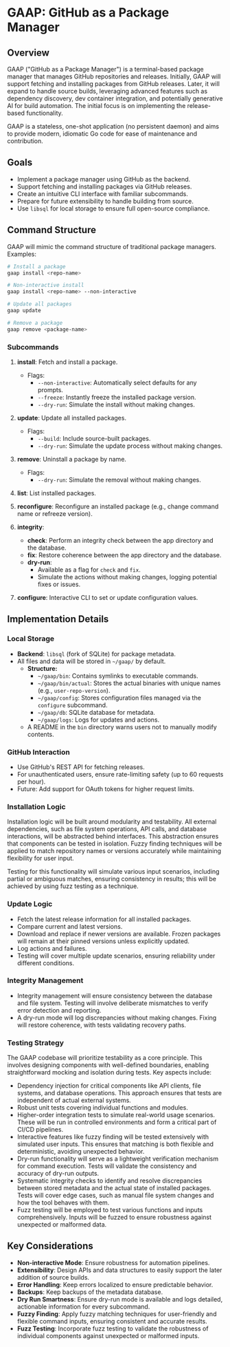# GAAP: GitHub as a Package Manager

## Overview

GAAP ("GitHub as a Package Manager") is a terminal-based package manager that manages GitHub repositories and releases. Initially, GAAP will support fetching and installing packages from GitHub releases. Later, it will expand to handle source builds, leveraging advanced features such as dependency discovery, dev container integration, and potentially generative AI for build automation. The initial focus is on implementing the release-based functionality.

GAAP is a stateless, one-shot application (no persistent daemon) and aims to provide modern, idiomatic Go code for ease of maintenance and contribution.

## Goals

- Implement a package manager using GitHub as the backend.
- Support fetching and installing packages via GitHub releases.
- Create an intuitive CLI interface with familiar subcommands.
- Prepare for future extensibility to handle building from source.
- Use `libsql` for local storage to ensure full open-source compliance.

## Command Structure

GAAP will mimic the command structure of traditional package managers. Examples:

```sh
# Install a package
gaap install <repo-name>

# Non-interactive install
gaap install <repo-name> --non-interactive

# Update all packages
gaap update

# Remove a package
gaap remove <package-name>
```

### Subcommands

1. **install**: Fetch and install a package.

   - Flags:
     - `--non-interactive`: Automatically select defaults for any prompts.
     - `--freeze`: Instantly freeze the installed package version.
     - `--dry-run`: Simulate the install without making changes.

2. **update**: Update all installed packages.

   - Flags:
     - `--build`: Include source-built packages.
     - `--dry-run`: Simulate the update process without making changes.

3. **remove**: Uninstall a package by name.

   - Flags:
     - `--dry-run`: Simulate the removal without making changes.

4. **list**: List installed packages.

5. **reconfigure**: Reconfigure an installed package (e.g., change command name or refreeze version).

6. **integrity**:

   - **check**: Perform an integrity check between the app directory and the database.
   - **fix**: Restore coherence between the app directory and the database.
   - **dry-run**:
     - Available as a flag for `check` and `fix`.
     - Simulate the actions without making changes, logging potential fixes or issues.

7. **configure**: Interactive CLI to set or update configuration values.

## Implementation Details

### Local Storage

- **Backend**: `libsql` (fork of SQLite) for package metadata.
- All files and data will be stored in `~/gaap/` by default.
  - **Structure:**
    - `~/gaap/bin`: Contains symlinks to executable commands.
    - `~/gaap/bin/actual`: Stores the actual binaries with unique names (e.g., `user-repo-version`).
    - `~/gaap/config`: Stores configuration files managed via the `configure` subcommand.
    - `~/gaap/db`: SQLite database for metadata.
    - `~/gaap/logs`: Logs for updates and actions.
  - A README in the `bin` directory warns users not to manually modify contents.

### GitHub Interaction

- Use GitHub's REST API for fetching releases.
- For unauthenticated users, ensure rate-limiting safety (up to 60 requests per hour).
- Future: Add support for OAuth tokens for higher request limits.

### Installation Logic

Installation logic will be built around modularity and testability. All external dependencies, such as file system operations, API calls, and database interactions, will be abstracted behind interfaces. This abstraction ensures that components can be tested in isolation. Fuzzy finding techniques will be applied to match repository names or versions accurately while maintaining flexibility for user input.

Testing for this functionality will simulate various input scenarios, including partial or ambiguous matches, ensuring consistency in results; this will be achieved by using fuzz testing as a technique.

### Update Logic

- Fetch the latest release information for all installed packages.
- Compare current and latest versions.
- Download and replace if newer versions are available. Frozen packages will remain at their pinned versions unless explicitly updated.
- Log actions and failures.
- Testing will cover multiple update scenarios, ensuring reliability under different conditions.

### Integrity Management

- Integrity management will ensure consistency between the database and file system. Testing will involve deliberate mismatches to verify error detection and reporting.
- A dry-run mode will log discrepancies without making changes. Fixing will restore coherence, with tests validating recovery paths.

### Testing Strategy

The GAAP codebase will prioritize testability as a core principle. This involves designing components with well-defined boundaries, enabling straightforward mocking and isolation during tests. Key aspects include:

- Dependency injection for critical components like API clients, file systems, and database operations. This approach ensures that tests are independent of actual external systems.
- Robust unit tests covering individual functions and modules.
- Higher-order integration tests to simulate real-world usage scenarios. These will be run in controlled environments and form a critical part of CI/CD pipelines.
- Interactive features like fuzzy finding will be tested extensively with simulated user inputs. This ensures that matching is both flexible and deterministic, avoiding unexpected behavior.
- Dry-run functionality will serve as a lightweight verification mechanism for command execution. Tests will validate the consistency and accuracy of dry-run outputs.
- Systematic integrity checks to identify and resolve discrepancies between stored metadata and the actual state of installed packages. Tests will cover edge cases, such as manual file system changes and how the tool behaves with them.
- Fuzz testing will be employed to test various functions and inputs comprehensively. Inputs will be fuzzed to ensure robustness against unexpected or malformed data.

## Key Considerations

- **Non-interactive Mode**: Ensure robustness for automation pipelines.
- **Extensibility**: Design APIs and data structures to easily support the later addition of source builds.
- **Error Handling**: Keep errors localized to ensure predictable behavior.
- **Backups**: Keep backups of the metadata database.
- **Dry Run Smartness**: Ensure dry-run mode is available and logs detailed, actionable information for every subcommand.
- **Fuzzy Finding**: Apply fuzzy matching techniques for user-friendly and flexible command inputs, ensuring consistent and accurate results.
- **Fuzz Testing**: Incorporate fuzz testing to validate the robustness of individual components against unexpected or malformed inputs.

